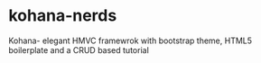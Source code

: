 kohana-nerds
============

Kohana- elegant HMVC framewrok with bootstrap theme, HTML5 boilerplate and a CRUD based tutorial
